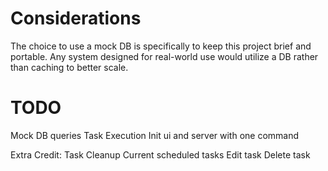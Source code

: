 
# Considerations

The choice to use a mock DB is specifically to keep
this project brief and portable. Any system designed
for real-world use would utilize a DB rather than caching to better scale.

# TODO

Mock DB queries
Task Execution
Init ui and server with one command

Extra Credit:
Task Cleanup
Current scheduled tasks
Edit task
Delete task

